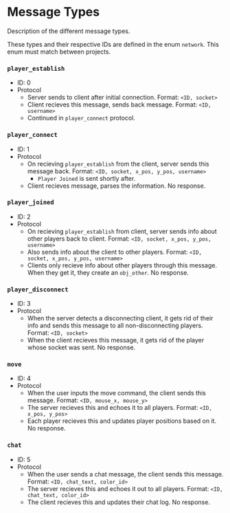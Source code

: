 # Message Types
Description of the different message types.

These types and their respective IDs are defined in the enum `network`. This enum must match between projects.

### `player_establish`
* ID: 0
* Protocol
    * Server sends to client after initial connection. Format: `<ID, socket>`
    * Client recieves this message, sends back message. Format: `<ID, username>`
    * Continued in `player_connect` protocol.

### `player_connect`
* ID: 1
* Protocol
    * On recieving `player_establish` from the client, server sends this message back. Format: `<ID, socket, x_pos, y_pos, username>`
        * `Player Joined` is sent shortly after.
    * Client recieves message, parses the information. No response.

### `player_joined`
* ID: 2
* Protocol
    * On recieving `player_establish` from client, server sends info about other players back to client. Format: `<ID, socket, x_pos, y_pos, username>`
    * Also sends info about the client to other players. Format: `<ID, socket, x_pos, y_pos, username>`
    * Clients only recieve info about other players through this message. When they get it, they create an `obj_other`. No response.

### `player_disconnect`
* ID: 3
* Protocol
    * When the server detects a disconnecting client, it gets rid of their info and sends this message to all non-disconnecting players. Format: `<ID, socket>`
    * When the client recieves this message, it gets rid of the player whose socket was sent. No response.

### `move`
* ID: 4
* Protocol
    * When the user inputs the move command, the client sends this message. Format: `<ID, mouse_x, mouse_y>`
    * The server recieves this and echoes it to all players. Format: `<ID, x_pos, y_pos>`
    * Each player recieves this and updates player positions based on it. No response.

### `chat`
* ID: 5
* Protocol
    * When the user sends a chat message, the client sends this message. Format: `<ID, chat_text, color_id>`
    * The server recieves this and echoes it out to all players. Format: `<ID, chat_text, color_id>`
    * The client recieves this and updates their chat log. No response.